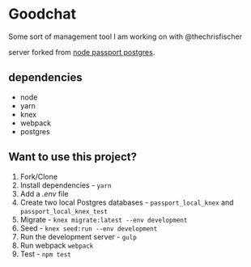 # Goodchat

Some sort of management tool I am working on with @thechrisfischer

server forked from [node passport postgres](http://mherman.org/blog/2016/09/25/node-passport-and-postgres/#.V-gocpMrJE4).

## dependencies

- node
- yarn
- knex
- webpack
- postgres

## Want to use this project?

1. Fork/Clone
1. Install dependencies - `yarn`
1. Add a *.env* file
1. Create two local Postgres databases - `passport_local_knex` and `passport_local_knex_test`
1. Migrate - `knex migrate:latest --env development`
1. Seed - `knex seed:run --env development`
1. Run the development server - `gulp`
1. Run webpack `webpack`
1. Test - `npm test`
